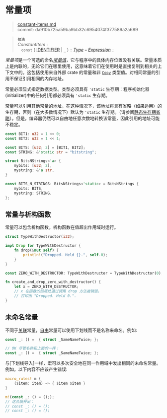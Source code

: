 # 常量项

>[constant-items.md](https://github.com/rust-lang/reference/blob/master/src/items/constant-items.md)\
>commit: da910b725a59ba9bb32c6954074f377589a2a689

> **<sup>句法</sup>**\
> _ConstantItem_ :\
> &nbsp;&nbsp; `const` ( [IDENTIFIER] | `_` ) `:` [_Type_] `=` [_Expression_] `;`

*常量项*是一个可选的命名[*常量值*]，它与程序中的具体内存位置没有关联。常量本质上是内联的，无论它们在哪里使用，这意味着它们在使用时是直接复制到相关的上下文中的。这包括使用来自外部 crate 的常量和非 [`Copy`] 类型值。对相同常量的引用不保证引用相同的内存地址。

常量必须显式指定数据类型。类型必须具有 `'static` 生存期：程序初始化器(initializer)中的任何引用都必须具有 `'static` 生存期。

常量可以引用其他常量的地址，在这种情况下，该地址将具有省略（如果适用）的生存期，否则（在大多数情况下）默认为 `'static` 生存期。（请参阅[静态生存期省略]）。但是，编译器仍然可以自由地任意次数地转换该常量，因此引用的地址可能不稳定。

```rust
const BIT1: u32 = 1 << 0;
const BIT2: u32 = 1 << 1;

const BITS: [u32; 2] = [BIT1, BIT2];
const STRING: &'static str = "bitstring";

struct BitsNStrings<'a> {
    mybits: [u32; 2],
    mystring: &'a str,
}

const BITS_N_STRINGS: BitsNStrings<'static> = BitsNStrings {
    mybits: BITS,
    mystring: STRING,
};
```

## 常量与析构函数

常量可以包含析构函数。析构函数在值超出作用域时运行。

```rust
struct TypeWithDestructor(i32);

impl Drop for TypeWithDestructor {
    fn drop(&mut self) {
        println!("Dropped. Held {}.", self.0);
    }
}

const ZERO_WITH_DESTRUCTOR: TypeWithDestructor = TypeWithDestructor(0);

fn create_and_drop_zero_with_destructor() {
    let x = ZERO_WITH_DESTRUCTOR;
    // x 在函数的结尾处通过调用 drop 方法被销毁。
    // 打印出 "Dropped. Held 0.".
}
```

## 未命名常量

不同于[关联]常量，[自由]常量可以使用下划线而不是名称来命名。例如:

```rust
const _: () =  { struct _SameNameTwice; };

// OK 尽管名称和上面的一样：
const _: () =  { struct _SameNameTwice; };
```

与[下划线导入]一样，宏可以多次安全地在同一作用域中发出相同的未命名常量。例如，以下内容不应该产生错误:

```rust
macro_rules! m {
    ($item: item) => { $item $item }
}

m!(const _: () = (););
// 这会展开出：
// const _: () = ();
// const _: () = ();
```

[关联]: ../glossary.md#associated-item
[*常量值*]: ../const_eval.md#常量表达式
[自由]: ../glossary.md#free-item
[静态生存期省略]: ../lifetime-elision.md#static-lifetime-elision
[IDENTIFIER]: ../identifiers.md
[下划线的导入]: use-declarations.md#underscore-imports
[_Type_]: ../types.md#type-expressions
[_Expression_]: ../expressions.md
[`Copy`]: ../special-types-and-traits.md#copy

